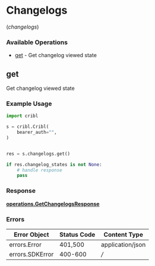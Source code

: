# Changelogs
(*changelogs*)

### Available Operations

* [get](#get) - Get changelog viewed state

## get

Get changelog viewed state

### Example Usage

```python
import cribl

s = cribl.Cribl(
    bearer_auth="",
)


res = s.changelogs.get()

if res.changelog_states is not None:
    # handle response
    pass
```


### Response

**[operations.GetChangelogsResponse](../../models/operations/getchangelogsresponse.md)**
### Errors

| Error Object     | Status Code      | Content Type     |
| ---------------- | ---------------- | ---------------- |
| errors.Error     | 401,500          | application/json |
| errors.SDKError  | 400-600          | */*              |
